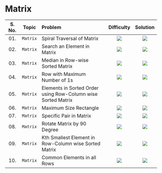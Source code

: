 # Matrix

| S. No. | Topic | Problem | Difficulty | Solution |
|:-------:|:----:|:--------|:--------:|:--------:|
| 01.      | `Matrix` | Spiral Traversal of Matrix | <img src="https://img.shields.io/badge/Awaiting-orange"> | <a href="#"><img src="https://img.shields.io/badge/Solution-red"></a>  |
| 02.      | `Matrix` | Search an Element in Matrix | <img src="https://img.shields.io/badge/Awaiting-orange"> | <a href="#"><img src="https://img.shields.io/badge/Solution-red"></a>  |
| 03.      | `Matrix` | Median in Row-wise Sorted Matrix | <img src="https://img.shields.io/badge/Awaiting-orange"> | <a href="#"><img src="https://img.shields.io/badge/Solution-red"></a>  |
| 04.      | `Matrix` | Row with Maximum Number of 1s | <img src="https://img.shields.io/badge/Awaiting-orange"> | <a href="#"><img src="https://img.shields.io/badge/Solution-red"></a>  |
| 05.      | `Matrix` | Elements in Sorted Order using Row-Column wise Sorted Matrix | <img src="https://img.shields.io/badge/Awaiting-orange"> | <a href="#"><img src="https://img.shields.io/badge/Solution-red"></a>  |
| 06.      | `Matrix` | Maximum Size Rectangle | <img src="https://img.shields.io/badge/Awaiting-orange"> | <a href="#"><img src="https://img.shields.io/badge/Solution-red"></a>  |
| 07.      | `Matrix` | Specific Pair in Matrix | <img src="https://img.shields.io/badge/Awaiting-orange"> | <a href="#"><img src="https://img.shields.io/badge/Solution-red"></a>  |
| 08.      | `Matrix` | Rotate Matrix by 90 Degree | <img src="https://img.shields.io/badge/Awaiting-orange"> | <a href="#"><img src="https://img.shields.io/badge/Solution-red"></a>  |
| 09.      | `Matrix` | Kth Smallest Element in Row-Column wise Sorted Matrix | <img src="https://img.shields.io/badge/Awaiting-orange"> | <a href="#"><img src="https://img.shields.io/badge/Solution-red"></a>  |
| 10.      | `Matrix` | Common Elements in all Rows | <img src="https://img.shields.io/badge/Awaiting-orange"> | <a href="#"><img src="https://img.shields.io/badge/Solution-red"></a>  |